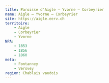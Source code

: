 ```yaml
---
title: Paroisse d'Aigle – Yvorne – Corbeyrier
name: Aigle – Yvorne – Corbeyrier
site: https://aigle.eerv.ch
territoire:
    - Aigle
    - Corbeyrier
    - Yvorne
NPA:
    - 1853
    - 1856
    - 1860
meta:
    - Fontanney
    - Versvey
region: Chablais vaudois
---
```

